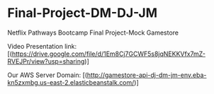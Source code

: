 # Final-Project-DM-DJ-JM
Netflix Pathways Bootcamp Final Project-Mock Gamestore

Video Presentation link: [(https://drive.google.com/file/d/1Em8Cj7GCWF5s8jqNEKKVfx7mZ-RVEJPr/view?usp=sharing)]

Our AWS Server Domain: [(http://gamestore-api-dj-dm-jm-env.eba-kn5zxmbg.us-east-2.elasticbeanstalk.com/)]

